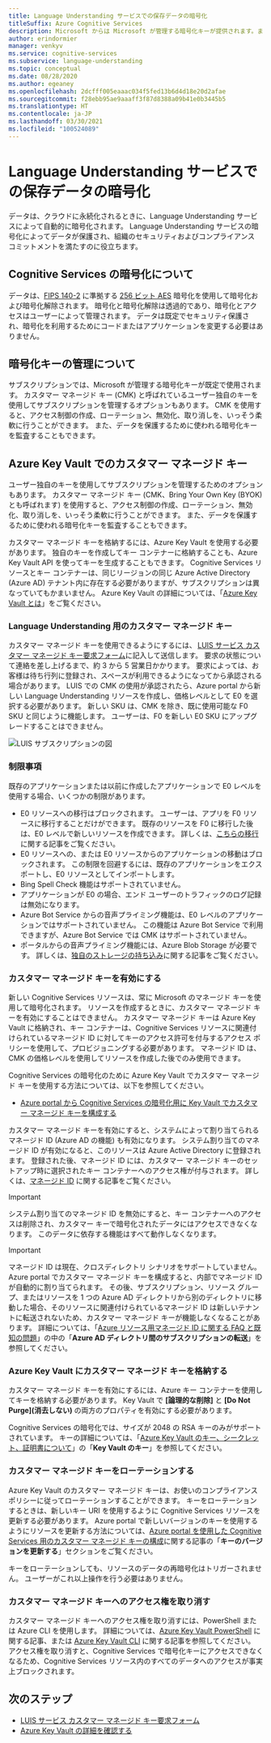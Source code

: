 ```yaml
---
title: Language Understanding サービスでの保存データの暗号化
titleSuffix: Azure Cognitive Services
description: Microsoft からは Microsoft が管理する暗号化キーが提供されます。また、カスタマー マネージド キー (CMK) と呼ばれている独自のキーで自分の Cognitive Services サブスクリプションを管理することをお客様に許可します。 この記事では、Language Understanding (LUIS) での保存データの暗号化と、CMK を有効化および管理する方法について説明します。
author: erindormier
manager: venkyv
ms.service: cognitive-services
ms.subservice: language-understanding
ms.topic: conceptual
ms.date: 08/28/2020
ms.author: egeaney
ms.openlocfilehash: 2dcfff005eaaac034f5fed13b6d4d18e20d2afae
ms.sourcegitcommit: f28ebb95ae9aaaff3f87d8388a09b41e0b3445b5
ms.translationtype: HT
ms.contentlocale: ja-JP
ms.lasthandoff: 03/30/2021
ms.locfileid: "100524089"
---
```

# <a name="language-understanding-service-encryption-of-data-at-rest"></a>Language Understanding サービスでの保存データの暗号化

データは、クラウドに永続化されるときに、Language Understanding サービスによって自動的に暗号化されます。 Language Understanding サービスの暗号化によってデータが保護され、組織のセキュリティおよびコンプライアンス コミットメントを満たすのに役立ちます。

## <a name="about-cognitive-services-encryption"></a>Cognitive Services の暗号化について

データは、[FIPS 140-2](https://en.wikipedia.org/wiki/FIPS_140-2) に準拠する [256 ビット AES](https://en.wikipedia.org/wiki/Advanced_Encryption_Standard) 暗号化を使用して暗号化および暗号化解除されます。 暗号化と暗号化解除は透過的であり、暗号化とアクセスはユーザーによって管理されます。 データは既定でセキュリティ保護され、暗号化を利用するためにコードまたはアプリケーションを変更する必要はありません。

## <a name="about-encryption-key-management"></a>暗号化キーの管理について

サブスクリプションでは、Microsoft が管理する暗号化キーが既定で使用されます。 カスタマー マネージド キー (CMK) と呼ばれているユーザー独自のキーを使用してサブスクリプションを管理するオプションもあります。 CMK を使用すると、アクセス制御の作成、ローテーション、無効化、取り消しを、いっそう柔軟に行うことができます。 また、データを保護するために使われる暗号化キーを監査することもできます。

## <a name="customer-managed-keys-with-azure-key-vault"></a>Azure Key Vault でのカスタマー マネージド キー

ユーザー独自のキーを使用してサブスクリプションを管理するためのオプションもあります。 カスタマー マネージド キー (CMK、Bring Your Own Key (BYOK) とも呼ばれます) を使用すると、アクセス制御の作成、ローテーション、無効化、取り消しを、いっそう柔軟に行うことができます。 また、データを保護するために使われる暗号化キーを監査することもできます。

カスタマー マネージド キーを格納するには、Azure Key Vault を使用する必要があります。 独自のキーを作成してキー コンテナーに格納することも、Azure Key Vault API を使ってキーを生成することもできます。 Cognitive Services リソースとキー コンテナーは、同じリージョンの同じ Azure Active Directory (Azure AD) テナント内に存在する必要がありますが、サブスクリプションは異なっていてもかまいません。 Azure Key Vault の詳細については、「[Azure Key Vault とは](../../key-vault/general/overview.md)」をご覧ください。

### <a name="customer-managed-keys-for-language-understanding"></a>Language Understanding 用のカスタマー マネージド キー

カスタマー マネージド キーを使用できるようにするには、 [LUIS サービス カスタマー マネージド キー要求フォーム](https://aka.ms/cogsvc-cmk)に記入して送信します。 要求の状態について連絡を差し上げるまで、約 3 から 5 営業日かかります。 要求によっては、お客様は待ち行列に登録され、スペースが利用できるようになってから承認される場合があります。 LUIS での CMK の使用が承認されたら、Azure portal から新しい Language Understanding リソースを作成し、価格レベルとして E0 を選択する必要があります。 新しい SKU は、CMK を除き、既に使用可能な F0 SKU と同じように機能します。 ユーザーは、F0 を新しい E0 SKU にアップグレードすることはできません。

![LUIS サブスクリプションの図](../media/cognitive-services-encryption/luis-subscription.png)

### <a name="limitations"></a>制限事項

既存のアプリケーションまたは以前に作成したアプリケーションで E0 レベルを使用する場合、いくつかの制限があります。

* E0 リソースへの移行はブロックされます。 ユーザーは、アプリを F0 リソースに移行することだけができます。 既存のリソースを F0 に移行した後は、E0 レベルで新しいリソースを作成できます。 詳しくは、[こちらの移行](./luis-migration-authoring.md)に関する記事をご覧ください。  
* E0 リソースへの、または E0 リソースからのアプリケーションの移動はブロックされます。 この制限を回避するには、既存のアプリケーションをエクスポートし、E0 リソースとしてインポートします。
* Bing Spell Check 機能はサポートされていません。
* アプリケーションが E0 の場合、エンド ユーザーのトラフィックのログ記録は無効になります。
* Azure Bot Service からの音声プライミング機能は、E0 レベルのアプリケーションではサポートされていません。 この機能は Azure Bot Service で利用できますが、Azure Bot Service では CMK はサポートされていません。
* ポータルからの音声プライミング機能には、Azure Blob Storage が必要です。 詳しくは、[独自のストレージの持ち込み](../Speech-Service/speech-encryption-of-data-at-rest.md#bring-your-own-storage-byos-for-customization-and-logging)に関する記事をご覧ください。

### <a name="enable-customer-managed-keys"></a>カスタマー マネージド キーを有効にする

新しい Cognitive Services リソースは、常に Microsoft のマネージド キーを使用して暗号化されます。 リソースを作成するときに、カスタマー マネージド キーを有効にすることはできません。 カスタマー マネージド キーは Azure Key Vault に格納され、キー コンテナーは、Cognitive Services リソースに関連付けられているマネージド ID に対してキーのアクセス許可を付与するアクセス ポリシーを使用して、プロビジョニングする必要があります。 マネージド ID は、CMK の価格レベルを使用してリソースを作成した後でのみ使用できます。

Cognitive Services の暗号化のために Azure Key Vault でカスタマー マネージド キーを使用する方法については、以下を参照してください。

- [Azure portal から Cognitive Services の暗号化用に Key Vault でカスタマー マネージド キーを構成する](../Encryption/cognitive-services-encryption-keys-portal.md)

カスタマー マネージド キーを有効にすると、システムによって割り当てられるマネージド ID (Azure AD の機能) も有効になります。 システム割り当てのマネージド ID が有効になると、このリソースは Azure Active Directory に登録されます。 登録された後、マネージド ID には、カスタマー マネージド キーのセットアップ時に選択されたキー コンテナーへのアクセス権が付与されます。 詳しくは、[マネージド ID](../../active-directory/managed-identities-azure-resources/overview.md) に関する記事をご覧ください。

> [!IMPORTANT]
> システム割り当てのマネージド ID を無効にすると、キー コンテナーへのアクセスは削除され、カスタマー キーで暗号化されたデータにはアクセスできなくなります。 このデータに依存する機能はすべて動作しなくなります。

> [!IMPORTANT]
> マネージド ID は現在、クロスディレクトリ シナリオをサポートしていません。 Azure portal でカスタマー マネージド キーを構成すると、内部でマネージド ID が自動的に割り当てられます。 その後、サブスクリプション、リソース グループ、またはリソースを 1 つの Azure AD ディレクトリから別のディレクトリに移動した場合、そのリソースに関連付けられているマネージド ID は新しいテナントに転送されないため、カスタマー マネージド キーが機能しなくなることがあります。 詳細については、「[Azure リソース用マネージド ID に関する FAQ と既知の問題](../../active-directory/managed-identities-azure-resources/known-issues.md#transferring-a-subscription-between-azure-ad-directories)」の中の「**Azure AD ディレクトリ間のサブスクリプションの転送**」を参照してください。  

### <a name="store-customer-managed-keys-in-azure-key-vault"></a>Azure Key Vault にカスタマー マネージド キーを格納する

カスタマー マネージド キーを有効にするには、Azure キー コンテナーを使用してキーを格納する必要があります。 Key Vault で **[論理的な削除]** と **[Do Not Purge]\(消去しない\)** の両方のプロパティを有効にする必要があります。

Cognitive Services の暗号化では、サイズが 2048 の RSA キーのみがサポートされています。 キーの詳細については、「[Azure Key Vault のキー、シークレット、証明書について](../../key-vault/general/about-keys-secrets-certificates.md)」の「**Key Vault のキー**」を参照してください。

### <a name="rotate-customer-managed-keys"></a>カスタマー マネージド キーをローテーションする

Azure Key Vault のカスタマー マネージド キーは、お使いのコンプライアンス ポリシーに従ってローテーションすることができます。 キーをローテーションするときは、新しいキー URI を使用するように Cognitive Services リソースを更新する必要があります。 Azure portal で新しいバージョンのキーを使用するようにリソースを更新する方法については、[Azure portal を使用した Cognitive Services 用のカスタマー マネージド キーの構成](../Encryption/cognitive-services-encryption-keys-portal.md)に関する記事の「**キーのバージョンを更新する**」セクションをご覧ください。

キーをローテーションしても、リソースのデータの再暗号化はトリガーされません。 ユーザーがこれ以上操作を行う必要はありません。

### <a name="revoke-access-to-customer-managed-keys"></a>カスタマー マネージド キーへのアクセス権を取り消す

カスタマー マネージド キーへのアクセス権を取り消すには、PowerShell または Azure CLI を使用します。 詳細については、[Azure Key Vault PowerShell](/powershell/module/az.keyvault//) に関する記事、または [Azure Key Vault CLI](/cli/azure/keyvault) に関する記事を参照してください。 アクセス権を取り消すと、Cognitive Services で暗号化キーにアクセスできなくなるため、Cognitive Services リソース内のすべてのデータへのアクセスが事実上ブロックされます。

## <a name="next-steps"></a>次のステップ

* [LUIS サービス カスタマー マネージド キー要求フォーム](https://aka.ms/cogsvc-cmk)
* [Azure Key Vault の詳細を確認する](../../key-vault/general/overview.md)
